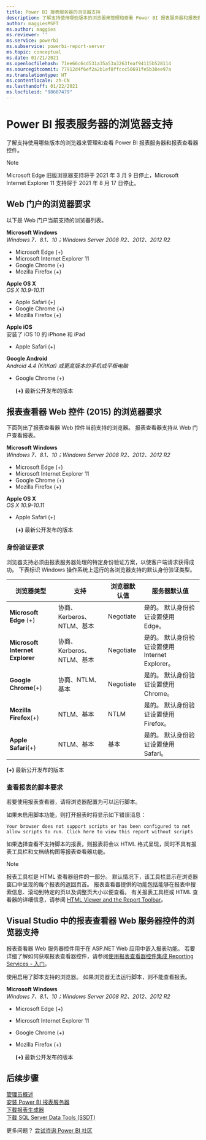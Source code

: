 ```yaml
---
title: Power BI 报表服务器的浏览器支持
description: 了解支持使用哪些版本的浏览器来管理和查看 Power BI 报表服务器和报表查看器控件。
author: maggiesMSFT
ms.author: maggies
ms.reviewer: ''
ms.service: powerbi
ms.subservice: powerbi-report-server
ms.topic: conceptual
ms.date: 01/21/2021
ms.openlocfilehash: 71ee66c6cd531a35a53a3263feaf94115b528114
ms.sourcegitcommit: 77912d4f6ef2a2b1ef8ffccc50691fe5b38ee97a
ms.translationtype: HT
ms.contentlocale: zh-CN
ms.lasthandoff: 01/22/2021
ms.locfileid: "98687479"
---
```

# <a name="browser-support-for-power-bi-report-server"></a>Power BI 报表服务器的浏览器支持
了解支持使用哪些版本的浏览器来管理和查看 Power BI 报表服务器和报表查看器控件。

> [!NOTE]
> Microsoft Edge 旧版浏览器支持将于 2021 年 3 月 9 日停止，Microsoft Internet Explorer 11 支持将于 2021 年 8 月 17 日停止。

## <a name="browser-requirements-for-the-web-portal"></a>Web 门户的浏览器要求
以下是 Web 门户当前支持的浏览器列表。

**Microsoft Windows**  
*Windows 7、8.1、10；Windows Server 2008 R2、2012、2012 R2*

* Microsoft Edge (+)
* Microsoft Internet Explorer 11
* Google Chrome (+)
* Mozilla Firefox (+)

**Apple OS X**  
*OS X 10.9-10.11*

* Apple Safari (+)
* Google Chrome (+)
* Mozilla Firefox (+)

**Apple iOS**  
安装了 iOS 10 的 iPhone 和 iPad

* Apple Safari (+)

**Google Android**  
*Android 4.4 (KitKat) 或更高版本的手机或平板电脑*

* Google Chrome (+)
  
  **(+)** 最新公开发布的版本

## <a name="browser-requirements-for-the-report-viewer-web-control-2015"></a>报表查看器 Web 控件 (2015) 的浏览器要求
下面列出了报表查看器 Web 控件当前支持的浏览器。 报表查看器支持从 Web 门户查看报表。

**Microsoft Windows**  
*Windows 7、8.1、10；Windows Server 2008 R2、2012、2012 R2*

* Microsoft Edge (+)
* Microsoft Internet Explorer 11
* Google Chrome (+)
* Mozilla Firefox (+)

**Apple OS X**  
*OS X 10.9-10.11*

* Apple Safari (+)
  
  **(+)** 最新公开发布的版本

### <a name="authentication-requirements"></a>身份验证要求
浏览器支持必须由报表服务器处理的特定身份验证方案，以使客户端请求获得成功。 下表标识 Windows 操作系统上运行的各浏览器支持的默认身份验证类型。

| **浏览器类型** | **支持** | **浏览器默认值** | **服务器默认值** |
| --- | --- | --- | --- |
| **Microsoft Edge** (+) |协商、Kerberos、NTLM、基本 |Negotiate |是的。 默认身份验证设置使用 Edge。 |
| **Microsoft Internet Explorer** |协商、Kerberos、NTLM、基本 |Negotiate |是的。 默认身份验证设置使用 Internet Explorer。 |
| **Google Chrome**(+) |协商、NTLM、基本 |Negotiate |是的。 默认身份验证设置使用 Chrome。 |
| **Mozilla Firefox**(+) |NTLM、基本 |NTLM |是的。 默认身份验证设置使用 Firefox。 |
| **Apple Safari**(+) |NTLM、基本 |基本 |是的。 默认身份验证设置使用 Safari。 |

 **(+)** 最新公开发布的版本

### <a name="script-requirements-for-viewing-reports"></a>查看报表的脚本要求
若要使用报表查看器，请将浏览器配置为可以运行脚本。

如果未启用脚本功能，则打开报表时将显示如下错误消息：

```
Your browser does not support scripts or has been configured to not allow scripts to run. Click here to view this report without scripts
```

 如果选择查看不支持脚本的报表，则报表将会以 HTML 格式呈现，同时不具有报表工具栏和文档结构图等报表查看器功能。

> [!NOTE]
> 报表工具栏是 HTML 查看器组件的一部分。 默认情况下，该工具栏显示在浏览器窗口中呈现的每个报表的返回页首。 报表查看器提供的功能包括能够在报表中搜索信息、滚动到特定的页以及调整页大小以便查看。 有关报表工具栏或 HTML 查看器的详细信息，请参阅 [HTML Viewer and the Report Toolbar](/sql/reporting-services/html-viewer-and-the-report-toolbar)。
> 
> 

## <a name="browser-support-for-report-viewer-web-server-controls-in-visual-studio"></a>Visual Studio 中的报表查看器 Web 服务器控件的浏览器支持
报表查看器 Web 服务器控件用于在 ASP.NET Web 应用中嵌入报表功能。 若要详细了解如何获取报表查看器控件，请参阅[使用报表查看器控件集成 Reporting Services - 入门](/sql/reporting-services/application-integration/integrating-reporting-services-using-reportviewer-controls-get-started)。

使用启用了脚本支持的浏览器。 如果浏览器无法运行脚本，则不能查看报表。

**Microsoft Windows**  
*Windows 7、8.1、10；Windows Server 2008 R2、2012、2012 R2*

* Microsoft Edge (+)
* Microsoft Internet Explorer 11
* Google Chrome (+)
* Mozilla Firefox (+)
  
  **(+)** 最新公开发布的版本

## <a name="next-steps"></a>后续步骤
[管理员概述](admin-handbook-overview.md)  
[安装 Power BI 报表服务器](install-report-server.md)  
[下载报表生成器](https://www.microsoft.com/download/details.aspx?id=53613)  
[下载 SQL Server Data Tools (SSDT)](/sql/ssdt/download-sql-server-data-tools-ssdt)

更多问题？ [尝试咨询 Power BI 社区](https://community.powerbi.com/)
